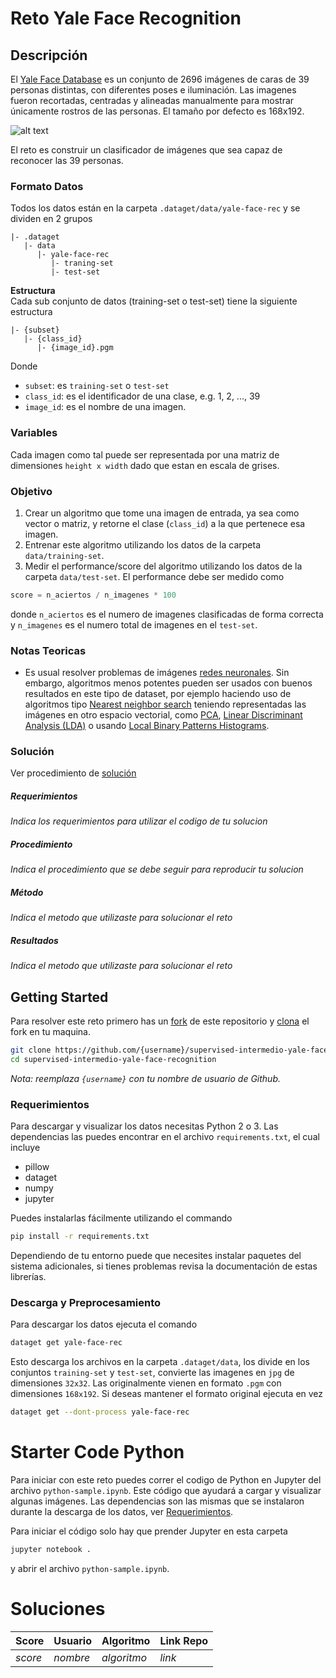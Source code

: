 # Reto Yale Face Recognition
## Descripción
El [Yale Face Database](http://vision.ucsd.edu/~leekc/ExtYaleDatabase/ExtYaleB.html) es un conjunto de 2696 imágenes de caras de 39 personas distintas, con diferentes poses e iluminación. Las imagenes fueron recortadas, centradas y alineadas manualmente para mostrar únicamente rostros de las personas. El tamaño por defecto es 168x192.

![alt text][s1]

El reto es construir un clasificador de imágenes que sea capaz de reconocer las 39 personas.

### Formato Datos
Todos los datos están en la carpeta `.dataget/data/yale-face-rec` y se dividen en 2 grupos
```
|- .dataget
   |- data
      |- yale-face-rec
         |- traning-set
         |- test-set
```

**Estructura** <br>
Cada sub conjunto de datos (training-set o test-set) tiene la siguiente estructura
```
|- {subset}
   |- {class_id}
      |- {image_id}.pgm
```
Donde
* `subset`: es `training-set` o `test-set`
* `class_id`: es el identificador de una clase, e.g. 1, 2, ..., 39
* `image_id`: es el nombre de una imagen.

### Variables
Cada imagen como tal puede ser representada por una matriz de dimensiones `height x width` dado que estan en escala de grises.

### Objetivo
1. Crear un algoritmo que tome una imagen de entrada, ya sea como vector o matriz, y retorne el clase (`class_id`) a la que pertenece esa imagen.
1. Entrenar este algoritmo utilizando los datos de la carpeta `data/training-set`.
1. Medir el performance/score del algoritmo utilizando los datos de la carpeta `data/test-set`. El performance debe ser medido como
```python
score = n_aciertos / n_imagenes * 100
```
donde `n_aciertos` es el numero de imagenes clasificadas de forma correcta y `n_imagenes` es el numero total de imagenes en el `test-set`.

### Notas Teoricas
* Es usual resolver problemas de imágenes [redes neuronales](https://en.wikipedia.org/wiki/Artificial_neural_network). Sin embargo, algoritmos menos potentes pueden ser usados con buenos resultados en este tipo de dataset, por ejemplo haciendo uso de algoritmos tipo [Nearest neighbor search](https://en.wikipedia.org/wiki/Nearest_neighbor_search) teniendo representadas las imágenes en otro espacio vectorial, como [PCA](https://es.wikipedia.org/wiki/An%C3%A1lisis_de_componentes_principales), [Linear Discriminant Analysis (LDA)](https://en.wikipedia.org/wiki/Linear_discriminant_analysis) o usando [Local Binary Patterns Histograms](https://en.wikipedia.org/wiki/Local_binary_patterns).

### Solución
Ver procedimiento de [solución](https://github.com/colomb-ia/formato-retos#solucion)

##### Requerimientos
*Indica los requerimientos para utilizar el codigo de tu solucion*

##### Procedimiento
*Indica el procedimiento que se debe seguir para reproducir tu solucion*

##### Método
*Indica el metodo que utilizaste para solucionar el reto*

##### Resultados
*Indica el metodo que utilizaste para solucionar el reto*

## Getting Started
Para resolver este reto primero has un [fork](https://help.github.com/articles/fork-a-repo/) de este repositorio y [clona](https://help.github.com/articles/cloning-a-repository/) el fork en tu maquina.

```bash
git clone https://github.com/{username}/supervised-intermedio-yale-face-recognition
cd supervised-intermedio-yale-face-recognition
```

*Nota: reemplaza `{username}` con tu nombre de usuario de Github.*

### Requerimientos
Para descargar y visualizar los datos necesitas Python 2 o 3. Las dependencias las puedes encontrar en el archivo `requirements.txt`, el cual incluye
* pillow
* dataget
* numpy
* jupyter

Puedes instalarlas fácilmente utilizando el commando

```bash
pip install -r requirements.txt
```
Dependiendo de tu entorno puede que necesites instalar paquetes del sistema adicionales, si tienes problemas revisa la documentación de estas librerías.

### Descarga y Preprocesamiento
Para descargar los datos ejecuta el comando
```bash
dataget get yale-face-rec
```
Esto descarga los archivos en la carpeta `.dataget/data`, los divide en los conjuntos `training-set` y `test-set`, convierte las imagenes en `jpg` de dimensiones `32x32`. Las originalmente vienen en formato `.pgm` con dimensiones `168x192`. Si deseas mantener el formato original ejecuta en vez

```bash
dataget get --dont-process yale-face-rec
```

# Starter Code Python
Para iniciar con este reto puedes correr el codigo de Python en Jupyter del archivo `python-sample.ipynb`. Este código que ayudará a cargar y visualizar algunas imágenes. Las dependencias son las mismas que se instalaron durante la descarga de los datos, ver [Requerimientos](#requerimientos).

Para iniciar el código solo hay que prender Jupyter en esta carpeta

```bash
jupyter notebook .
```
y abrir el archivo `python-sample.ipynb`.


# Soluciones
| Score | Usuario |	Algoritmo | Link Repo |
| - | - | - | - |
| *score* | *nombre* | *algoritmo* | *link* |

[s1]: http://vision.ucsd.edu/~leekc/ExtYaleDatabase/images/ExpImgs.png "S"
